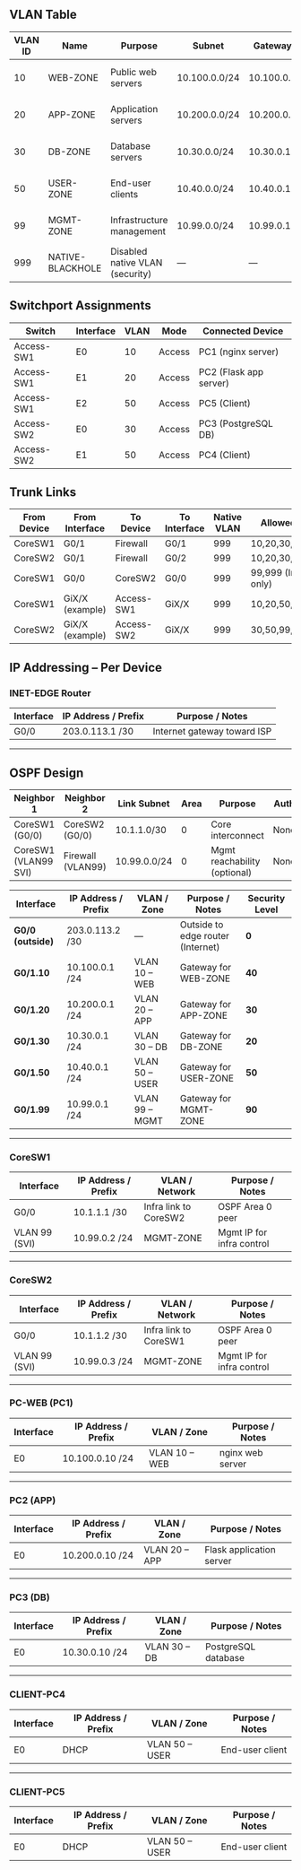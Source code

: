 ## VLAN Table

| **VLAN ID** | **Name**           | **Purpose**                   | **Subnet**       | **Gateway**  | **Notes**                  |
|-------------|-------------------|--------------------------------|------------------|--------------|----------------------------|
| 10          | WEB-ZONE          | Public web servers            | 10.100.0.0/24    | 10.100.0.1   | nginx test server (PC1)    |
| 20          | APP-ZONE          | Application servers           | 10.200.0.0/24    | 10.200.0.1   | Flask app server (PC2)     |
| 30          | DB-ZONE           | Database servers              | 10.30.0.0/24     | 10.30.0.1    | PostgreSQL server (PC3)    |
| 50          | USER-ZONE         | End-user clients              | 10.40.0.0/24     | 10.40.0.1    | DHCP pool for PC4 & PC5    |
| 99          | MGMT-ZONE         | Infrastructure management     | 10.99.0.0/24     | 10.99.0.1    | Mgmt IPs for infra devices |
| 999         | NATIVE-BLACKHOLE  | Disabled native VLAN (security)| —                | —            | Shut down, no ports        |


## Switchport Assignments

| **Switch**   | **Interface** | **VLAN** | **Mode** | **Connected Device**   |
|--------------|--------------|----------|----------|------------------------|
| Access-SW1   | E0           | 10       | Access   | PC1 (nginx server)     |
| Access-SW1   | E1           | 20       | Access   | PC2 (Flask app server) |
| Access-SW1   | E2           | 50       | Access   | PC5 (Client)           |
| Access-SW2   | E0           | 30       | Access   | PC3 (PostgreSQL DB)    |
| Access-SW2   | E1           | 50       | Access   | PC4 (Client)           |


## Trunk Links

| **From Device** | **From Interface** | **To Device** | **To Interface** | **Native VLAN** | **Allowed VLANs**         |
|-----------------|--------------------|---------------|------------------|-----------------|---------------------------|
| CoreSW1         | G0/1               | Firewall      | G0/1             | 999             | 10,20,30,50,99,999         |
| CoreSW2         | G0/1               | Firewall      | G0/2             | 999             | 10,20,30,50,99,999         |
| CoreSW1         | G0/0               | CoreSW2       | G0/0             | 999             | 99,999 (Infra OSPF only)   |
| CoreSW1         | GiX/X (example)    | Access-SW1    | GiX/X             | 999             | 10,20,50,99,999            |
| CoreSW2         | GiX/X (example)    | Access-SW2    | GiX/X             | 999             | 30,50,99,999               |


## IP Addressing – Per Device

### INET-EDGE Router
| **Interface** | **IP Address / Prefix** | **Purpose / Notes**        |
|---------------|-------------------------|----------------------------|
| G0/0          | 203.0.113.1 /30         | Internet gateway toward ISP |

---

## OSPF Design

| **Neighbor 1** | **Neighbor 2** | **Link Subnet** | **Area** | **Purpose**                | **Auth** |
|----------------|----------------|-----------------|----------|----------------------------|----------|
| CoreSW1 (G0/0) | CoreSW2 (G0/0) | 10.1.1.0/30     | 0        | Core interconnect           | None     |
| CoreSW1 (VLAN99 SVI) | Firewall (VLAN99) | 10.99.0.0/24 | 0 | Mgmt reachability (optional) | None     |


| **Interface**      | **IP Address / Prefix** | **VLAN / Zone** | **Purpose / Notes**               | **Security Level** |
| ------------------ | ----------------------- | --------------- | --------------------------------- | ------------------ |
| **G0/0 (outside)** | 203.0.113.2 /30         | —               | Outside to edge router (Internet) | **0**              |
| **G0/1.10**        | 10.100.0.1 /24          | VLAN 10 – WEB   | Gateway for WEB-ZONE              | **40**             |
| **G0/1.20**        | 10.200.0.1 /24          | VLAN 20 – APP   | Gateway for APP-ZONE              | **30**             |
| **G0/1.30**        | 10.30.0.1 /24           | VLAN 30 – DB    | Gateway for DB-ZONE               | **20**             |
| **G0/1.50**        | 10.40.0.1 /24           | VLAN 50 – USER  | Gateway for USER-ZONE             | **50**             |
| **G0/1.99**        | 10.99.0.1 /24           | VLAN 99 – MGMT  | Gateway for MGMT-ZONE             | **90**             |


---

### CoreSW1
| **Interface** | **IP Address / Prefix** | **VLAN / Network** | **Purpose / Notes**        |
|---------------|-------------------------|--------------------|----------------------------|
| G0/0          | 10.1.1.1 /30            | Infra link to CoreSW2 | OSPF Area 0 peer         |
| VLAN 99 (SVI) | 10.99.0.2 /24            | MGMT-ZONE          | Mgmt IP for infra control  |

---

### CoreSW2
| **Interface** | **IP Address / Prefix** | **VLAN / Network** | **Purpose / Notes**        |
|---------------|-------------------------|--------------------|----------------------------|
| G0/0          | 10.1.1.2 /30            | Infra link to CoreSW1 | OSPF Area 0 peer         |
| VLAN 99 (SVI) | 10.99.0.3 /24            | MGMT-ZONE          | Mgmt IP for infra control  |

---

### PC-WEB (PC1)
| **Interface** | **IP Address / Prefix** | **VLAN / Zone** | **Purpose / Notes**   |
|---------------|-------------------------|-----------------|-----------------------|
| E0            | 10.100.0.10 /24         | VLAN 10 – WEB   | nginx web server      |

---

### PC2 (APP)
| **Interface** | **IP Address / Prefix** | **VLAN / Zone** | **Purpose / Notes**     |
|---------------|-------------------------|-----------------|-------------------------|
| E0            | 10.200.0.10 /24         | VLAN 20 – APP   | Flask application server |

---

### PC3 (DB)
| **Interface** | **IP Address / Prefix** | **VLAN / Zone** | **Purpose / Notes**     |
|---------------|-------------------------|-----------------|-------------------------|
| E0            | 10.30.0.10 /24          | VLAN 30 – DB    | PostgreSQL database     |

---

### CLIENT-PC4
| **Interface** | **IP Address / Prefix** | **VLAN / Zone** | **Purpose / Notes** |
|---------------|-------------------------|-----------------|---------------------|
| E0            | DHCP                    | VLAN 50 – USER  | End-user client     |

---

### CLIENT-PC5
| **Interface** | **IP Address / Prefix** | **VLAN / Zone** | **Purpose / Notes** |
|---------------|-------------------------|-----------------|---------------------|
| E0            | DHCP                    | VLAN 50 – USER  | End-user client     |

